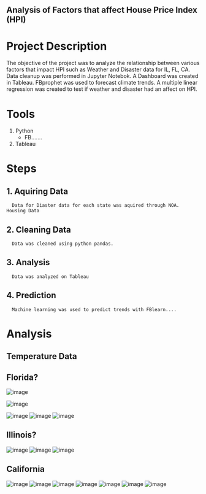 ## Analysis of Factors that affect House Price Index (HPI)

# Project Description
The objective of the project was to analyze the relationship between various factors that impact HPI such as Weather and Disaster data for IL, FL, CA. Data cleanup was performed in Jupyter Notebok. A Dashboard was created in Tableau. FBprophet was used to forecast climate trends. A multiple linear regression was created to test if weather and disaster had an affect on HPI.
# Tools
1. Python
   - FB.......
3. Tableau
# Steps 
## 1. Aquiring Data
      Data for Diaster data for each state was aquired through NOA. Housing Data
## 2. Cleaning Data
      Data was cleaned using python pandas.
## 3. Analysis
      Data was analyzed on Tableau
## 4. Prediction
      Machine learning was used to predict trends with FBlearn....

# Analysis

## Temperature Data

## Florida?
![image](https://user-images.githubusercontent.com/60550835/115165831-ce740c00-a07d-11eb-824e-38ceb7c9bd79.png)

![image](https://user-images.githubusercontent.com/60550835/115165841-da5fce00-a07d-11eb-83a4-f643b54b0f89.png)

![image](https://user-images.githubusercontent.com/60550835/115165864-08dda900-a07e-11eb-85e4-116adc5fc263.png)
![image](https://user-images.githubusercontent.com/60550835/115483195-5264fa00-a21e-11eb-8a86-b670911b1daa.png)
![image](https://user-images.githubusercontent.com/60550835/115483208-585adb00-a21e-11eb-825c-3366b3948920.png)
## Illinois?
![image](https://user-images.githubusercontent.com/60550835/115483241-67418d80-a21e-11eb-835c-c57682c4bd55.png)
![image](https://user-images.githubusercontent.com/60550835/115483252-6d376e80-a21e-11eb-85ad-13f3a2466d0d.png)
![image](https://user-images.githubusercontent.com/60550835/115483264-745e7c80-a21e-11eb-9c80-4853b7a39e8f.png)
## California
![image](https://user-images.githubusercontent.com/60550835/115483276-79bbc700-a21e-11eb-8905-294b81d53896.png)
![image](https://user-images.githubusercontent.com/60550835/115483340-98ba5900-a21e-11eb-8249-f120bacd5979.png)
![image](https://user-images.githubusercontent.com/60550835/115483352-a079fd80-a21e-11eb-9d79-a6c9d4aeb7a7.png)
![image](https://user-images.githubusercontent.com/60550835/115483370-a7a10b80-a21e-11eb-9541-8339f4c4dd95.png)
![image](https://user-images.githubusercontent.com/60550835/115483410-b7205480-a21e-11eb-9519-8fb08dc03d84.png)
![image](https://user-images.githubusercontent.com/60550835/115483432-c30c1680-a21e-11eb-9805-24f9209b9d7d.png)
![image](https://user-images.githubusercontent.com/60550835/115483444-c99a8e00-a21e-11eb-9047-33b2b676f1e5.png)




